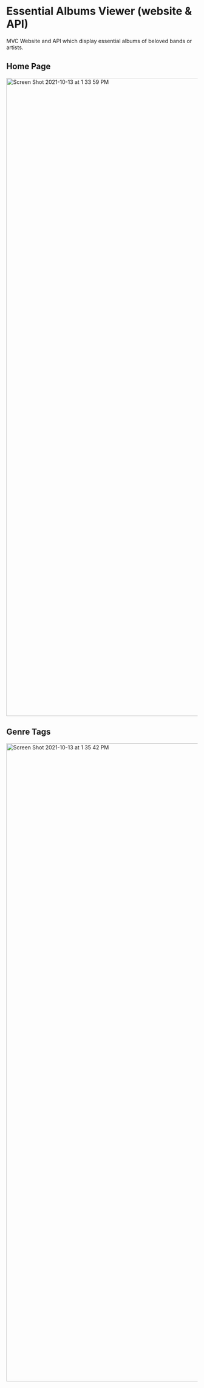 # Essential Albums Viewer (website & API)
MVC Website and API which display essential albums of beloved bands or artists.  


## Home Page

<img width="1680" alt="Screen Shot 2021-10-13 at 1 33 59 PM" src="https://user-images.githubusercontent.com/27907086/137192986-105c4db5-30d0-4919-823f-4f88e461113e.png">

## Genre Tags 

<img width="1680" alt="Screen Shot 2021-10-13 at 1 35 42 PM" src="https://user-images.githubusercontent.com/27907086/137193026-ba04c425-70ef-4ae8-981c-6782b2b33149.png">

